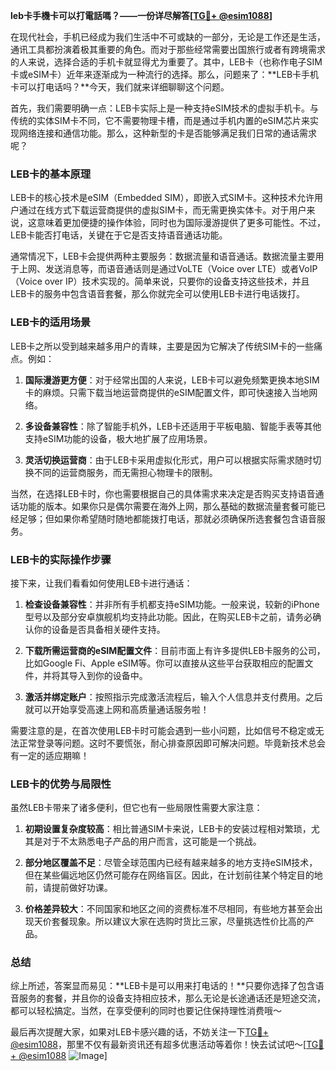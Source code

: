 **leb卡手機卡可以打電話嗎？——一份详尽解答[[TG💪+ @esim1088](https://t.me/s/esim1088)]**

在现代社会，手机已经成为我们生活中不可或缺的一部分，无论是工作还是生活，通讯工具都扮演着极其重要的角色。而对于那些经常需要出国旅行或者有跨境需求的人来说，选择合适的手机卡就显得尤为重要了。其中，LEB卡（也称作电子SIM卡或eSIM卡）近年来逐渐成为一种流行的选择。那么，问题来了：**LEB卡手机卡可以打电话吗？**今天，我们就来详细聊聊这个问题。

首先，我们需要明确一点：LEB卡实际上是一种支持eSIM技术的虚拟手机卡。与传统的实体SIM卡不同，它不需要物理卡槽，而是通过手机内置的eSIM芯片来实现网络连接和通信功能。那么，这种新型的卡是否能够满足我们日常的通话需求呢？

### LEB卡的基本原理

LEB卡的核心技术是eSIM（Embedded SIM），即嵌入式SIM卡。这种技术允许用户通过在线方式下载运营商提供的虚拟SIM卡，而无需更换实体卡。对于用户来说，这意味着更加便捷的操作体验，同时也为国际漫游提供了更多可能性。不过，LEB卡能否打电话，关键在于它是否支持语音通话功能。

通常情况下，LEB卡会提供两种主要服务：数据流量和语音通话。数据流量主要用于上网、发送消息等，而语音通话则是通过VoLTE（Voice over LTE）或者VoIP（Voice over IP）技术实现的。简单来说，只要你的设备支持这些技术，并且LEB卡的服务中包含语音套餐，那么你就完全可以使用LEB卡进行电话拨打。

### LEB卡的适用场景

LEB卡之所以受到越来越多用户的青睐，主要是因为它解决了传统SIM卡的一些痛点。例如：

1. **国际漫游更方便**：对于经常出国的人来说，LEB卡可以避免频繁更换本地SIM卡的麻烦。只需下载当地运营商提供的eSIM配置文件，即可快速接入当地网络。
   
2. **多设备兼容性**：除了智能手机外，LEB卡还适用于平板电脑、智能手表等其他支持eSIM功能的设备，极大地扩展了应用场景。

3. **灵活切换运营商**：由于LEB卡采用虚拟化形式，用户可以根据实际需求随时切换不同的运营商服务，而无需担心物理卡的限制。

当然，在选择LEB卡时，你也需要根据自己的具体需求来决定是否购买支持语音通话功能的版本。如果你只是偶尔需要在海外上网，那么基础的数据流量套餐可能已经足够；但如果你希望随时随地都能拨打电话，那就必须确保所选套餐包含语音服务。

### LEB卡的实际操作步骤

接下来，让我们看看如何使用LEB卡进行通话：

1. **检查设备兼容性**：并非所有手机都支持eSIM功能。一般来说，较新的iPhone型号以及部分安卓旗舰机均支持此功能。因此，在购买LEB卡之前，请务必确认你的设备是否具备相关硬件支持。

2. **下载所需运营商的eSIM配置文件**：目前市面上有许多提供LEB卡服务的公司，比如Google Fi、Apple eSIM等。你可以直接从这些平台获取相应的配置文件，并将其导入到你的设备中。

3. **激活并绑定账户**：按照指示完成激活流程后，输入个人信息并支付费用。之后就可以开始享受高速上网和高质量通话服务啦！

需要注意的是，在首次使用LEB卡时可能会遇到一些小问题，比如信号不稳定或无法正常登录等问题。这时不要慌张，耐心排查原因即可解决问题。毕竟新技术总会有一定的适应期嘛！

### LEB卡的优势与局限性

虽然LEB卡带来了诸多便利，但它也有一些局限性需要大家注意：

1. **初期设置复杂度较高**：相比普通SIM卡来说，LEB卡的安装过程相对繁琐，尤其是对于不太熟悉电子产品的用户而言，这可能是一个挑战。

2. **部分地区覆盖不足**：尽管全球范围内已经有越来越多的地方支持eSIM技术，但在某些偏远地区仍然可能存在网络盲区。因此，在计划前往某个特定目的地前，请提前做好功课。

3. **价格差异较大**：不同国家和地区之间的资费标准不尽相同，有些地方甚至会出现天价套餐现象。所以建议大家在选购时货比三家，尽量挑选性价比高的产品。

### 总结

综上所述，答案显而易见：**LEB卡是可以用来打电话的！**只要你选择了包含语音服务的套餐，并且你的设备支持相应技术，那么无论是长途通话还是短途交流，都可以轻松搞定。当然，在享受便利的同时也要记住保持理性消费哦～

最后再次提醒大家，如果对LEB卡感兴趣的话，不妨关注一下[TG💪+ @esim1088](https://t.me/s/esim1088)，那里不仅有最新资讯还有超多优惠活动等着你！快去试试吧～[[TG💪+ @esim1088](https://t.me/s/esim1088) ![Image](https://i.postimg.cc/4NQfJmqS/Snipaste-2025-05-13-00-14-12.png)]